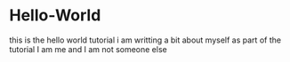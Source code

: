 # Hello-World
this is the hello world tutorial
i am writting a bit about myself as part of the tutorial
I am me and I am not someone else
